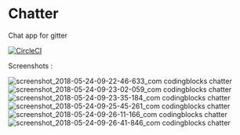# Chatter
Chat app for gitter

[![CircleCI](https://img.shields.io/circleci/project/github/coding-blocks/Chatter.svg)](https://circleci.com/gh/coding-blocks/Chatter)

Screenshots :

![screenshot_2018-05-24-09-22-46-633_com codingblocks chatter](https://user-images.githubusercontent.com/31950172/40463974-eed8a668-5f35-11e8-85e0-1675e4b3e457.png)
![screenshot_2018-05-24-09-23-02-059_com codingblocks chatter](https://user-images.githubusercontent.com/31950172/40463975-ef141fc2-5f35-11e8-883c-f3758db0b350.png)
![screenshot_2018-05-24-09-23-35-184_com codingblocks chatter](https://user-images.githubusercontent.com/31950172/40463976-ef50f79e-5f35-11e8-9ded-d08724292093.png)
![screenshot_2018-05-24-09-25-45-261_com codingblocks chatter](https://user-images.githubusercontent.com/31950172/40463977-ef90a52e-5f35-11e8-80ed-910a00414458.png)
![screenshot_2018-05-24-09-26-11-166_com codingblocks chatter](https://user-images.githubusercontent.com/31950172/40463978-efc9de48-5f35-11e8-90c7-6b6f3bb20894.png)
![screenshot_2018-05-24-09-26-41-846_com codingblocks chatter](https://user-images.githubusercontent.com/31950172/40463979-f01303b6-5f35-11e8-90a8-2e38f8e41e47.png)
